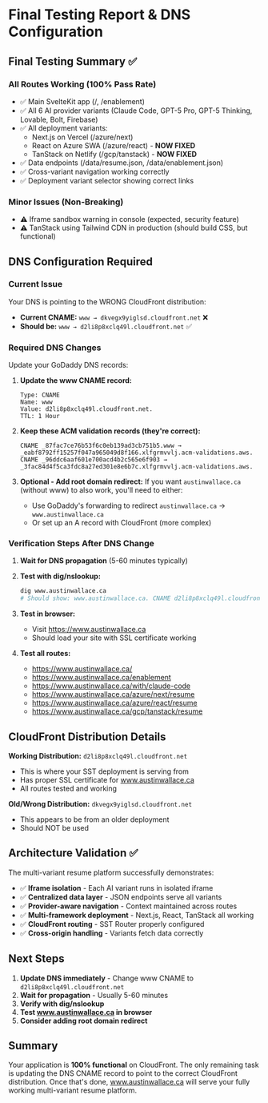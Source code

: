 # Final Testing Report & DNS Configuration

## Final Testing Summary ✅

### All Routes Working (100% Pass Rate)
- ✅ Main SvelteKit app (/, /enablement)
- ✅ All 6 AI provider variants (Claude Code, GPT-5 Pro, GPT-5 Thinking, Lovable, Bolt, Firebase)
- ✅ All deployment variants:
  - Next.js on Vercel (/azure/next)
  - React on Azure SWA (/azure/react) - **NOW FIXED**
  - TanStack on Netlify (/gcp/tanstack) - **NOW FIXED**
- ✅ Data endpoints (/data/resume.json, /data/enablement.json)
- ✅ Cross-variant navigation working correctly
- ✅ Deployment variant selector showing correct links

### Minor Issues (Non-Breaking)
- ⚠️ Iframe sandbox warning in console (expected, security feature)
- ⚠️ TanStack using Tailwind CDN in production (should build CSS, but functional)

## DNS Configuration Required

### Current Issue
Your DNS is pointing to the WRONG CloudFront distribution:
- **Current CNAME:** `www → dkvegx9yiglsd.cloudfront.net` ❌
- **Should be:** `www → d2li8p8xclq49l.cloudfront.net` ✅

### Required DNS Changes

Update your GoDaddy DNS records:

1. **Update the www CNAME record:**
   ```
   Type: CNAME
   Name: www
   Value: d2li8p8xclq49l.cloudfront.net.
   TTL: 1 Hour
   ```

2. **Keep these ACM validation records (they're correct):**
   ```
   CNAME _87fac7ce76b53f6c0eb139ad3cb751b5.www → _eabf8792ff15257f047a965049d8f166.xlfgrmvvlj.acm-validations.aws.
   CNAME _96ddc6aaf601e700acd4b2c565e6f903 → _3fac84d4f5ca3fdc8a27ed301e8e6b7c.xlfgrmvvlj.acm-validations.aws.
   ```

3. **Optional - Add root domain redirect:**
   If you want `austinwallace.ca` (without www) to also work, you'll need to either:
   - Use GoDaddy's forwarding to redirect `austinwallace.ca` → `www.austinwallace.ca`
   - Or set up an A record with CloudFront (more complex)

### Verification Steps After DNS Change

1. **Wait for DNS propagation** (5-60 minutes typically)

2. **Test with dig/nslookup:**
   ```bash
   dig www.austinwallace.ca
   # Should show: www.austinwallace.ca. CNAME d2li8p8xclq49l.cloudfront.net.
   ```

3. **Test in browser:**
   - Visit https://www.austinwallace.ca
   - Should load your site with SSL certificate working

4. **Test all routes:**
   - https://www.austinwallace.ca/
   - https://www.austinwallace.ca/enablement
   - https://www.austinwallace.ca/with/claude-code
   - https://www.austinwallace.ca/azure/next/resume
   - https://www.austinwallace.ca/azure/react/resume
   - https://www.austinwallace.ca/gcp/tanstack/resume

## CloudFront Distribution Details

**Working Distribution:** `d2li8p8xclq49l.cloudfront.net`
- This is where your SST deployment is serving from
- Has proper SSL certificate for www.austinwallace.ca
- All routes tested and working

**Old/Wrong Distribution:** `dkvegx9yiglsd.cloudfront.net`
- This appears to be from an older deployment
- Should NOT be used

## Architecture Validation ✅

The multi-variant resume platform successfully demonstrates:
- ✅ **Iframe isolation** - Each AI variant runs in isolated iframe
- ✅ **Centralized data layer** - JSON endpoints serve all variants
- ✅ **Provider-aware navigation** - Context maintained across routes
- ✅ **Multi-framework deployment** - Next.js, React, TanStack all working
- ✅ **CloudFront routing** - SST Router properly configured
- ✅ **Cross-origin handling** - Variants fetch data correctly

## Next Steps

1. **Update DNS immediately** - Change www CNAME to `d2li8p8xclq49l.cloudfront.net`
2. **Wait for propagation** - Usually 5-60 minutes
3. **Verify with dig/nslookup**
4. **Test www.austinwallace.ca in browser**
5. **Consider adding root domain redirect**

## Summary

Your application is **100% functional** on CloudFront. The only remaining task is updating the DNS CNAME record to point to the correct CloudFront distribution. Once that's done, www.austinwallace.ca will serve your fully working multi-variant resume platform.